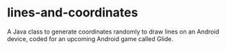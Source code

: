 # lines-and-coordinates
A Java class to generate coordinates randomly to draw lines on an Android device, coded for an upcoming Android game called Glide.
